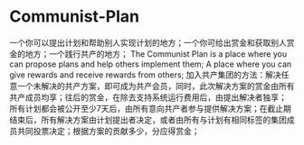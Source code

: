 # Communist-Plan
一个你可以提出计划和帮助别人实现计划的地方；一个你可给出赏金和获取别人赏金的地方；一个践行共产的地方；
The Communist Plan is a place where you can propose plans and help others implement them; A place where you can give rewards and receive rewards from others;
加入共产集团的方法：解决任意一个未解决的共产方案，即可成为共产会员，同时，此次解决方案的赏金由所有共产成员均享；往后的赏金，在除去支持系统运行费用后，由提出解决者独享；
所有计划都会被公开至少7天后，由所有意向共产者参与提供解决方案；在截止期结束后，所有解决方案由计划提出者决定，或者由所有与计划有相同标签的集团成员共同投票决定；根据方案的贡献多少，分应得赏金；
